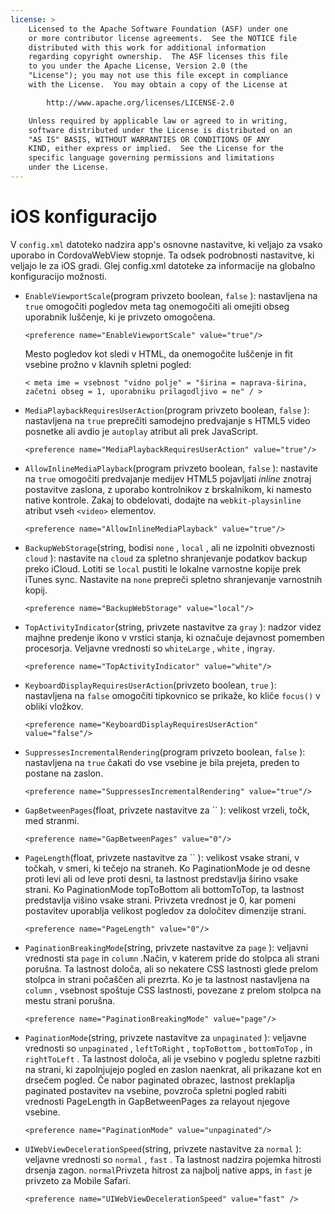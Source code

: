 ```yaml
---
license: >
    Licensed to the Apache Software Foundation (ASF) under one
    or more contributor license agreements.  See the NOTICE file
    distributed with this work for additional information
    regarding copyright ownership.  The ASF licenses this file
    to you under the Apache License, Version 2.0 (the
    "License"); you may not use this file except in compliance
    with the License.  You may obtain a copy of the License at

        http://www.apache.org/licenses/LICENSE-2.0

    Unless required by applicable law or agreed to in writing,
    software distributed under the License is distributed on an
    "AS IS" BASIS, WITHOUT WARRANTIES OR CONDITIONS OF ANY
    KIND, either express or implied.  See the License for the
    specific language governing permissions and limitations
    under the License.
---
```


# iOS konfiguracijo

V `config.xml` datoteko nadzira app's osnovne nastavitve, ki veljajo za vsako uporabo in CordovaWebView stopnje. Ta odsek podrobnosti nastavitve, ki veljajo le za iOS gradi. Glej config.xml datoteke za informacije na globalno konfiguracijo možnosti.

*   `EnableViewportScale`(program privzeto boolean, `false` ): nastavljena na `true` omogočiti pogledov meta tag onemogočiti ali omejiti obseg uporabnik luščenje, ki je privzeto omogočena.
    
        <preference name="EnableViewportScale" value="true"/>
        
    
    Mesto pogledov kot sledi v HTML, da onemogočite luščenje in fit vsebine prožno v klavnih spletni pogled:
    
        < meta ime = vsebnost "vidno polje" = "širina = naprava-širina, začetni obseg = 1, uporabniku prilagodljivo = ne" / >
        

*   `MediaPlaybackRequiresUserAction`(program privzeto boolean, `false` ): nastavljena na `true` preprečiti samodejno predvajanje s HTML5 video posnetke ali avdio je `autoplay` atribut ali prek JavaScript.
    
        <preference name="MediaPlaybackRequiresUserAction" value="true"/>
        

*   `AllowInlineMediaPlayback`(program privzeto boolean, `false` ): nastavite na `true` omogočiti predvajanje medijev HTML5 pojavljati *inline* znotraj postavitve zaslona, z uporabo kontrolnikov z brskalnikom, ki namesto native kontrole. Zakaj to obdelovati, dodajte na `webkit-playsinline` atribut vseh `<video>` elementov.
    
        <preference name="AllowInlineMediaPlayback" value="true"/>
        

*   `BackupWebStorage`(string, bodisi `none` , `local` , ali ne izpolniti obveznosti `cloud` ): nastavite na `cloud` za spletno shranjevanje podatkov backup preko iCloud. Lotiti se `local` pustiti le lokalne varnostne kopije prek iTunes sync. Nastavite na `none` prepreči spletno shranjevanje varnostnih kopij.
    
        <preference name="BackupWebStorage" value="local"/>
        

*   `TopActivityIndicator`(string, privzete nastavitve za `gray` ): nadzor videz majhne predenje ikono v vrstici stanja, ki označuje dejavnost pomemben procesorja. Veljavne vrednosti so `whiteLarge` , `white` , in`gray`.
    
        <preference name="TopActivityIndicator" value="white"/>
        

*   `KeyboardDisplayRequiresUserAction`(privzeto boolean, `true` ): nastavljena na `false` omogočiti tipkovnico se prikaže, ko kliče `focus()` v obliki vložkov.
    
        <preference name="KeyboardDisplayRequiresUserAction" value="false"/>
        

*   `SuppressesIncrementalRendering`(program privzeto boolean, `false` ): nastavljena na `true` čakati do vse vsebine je bila prejeta, preden to postane na zaslon.
    
        <preference name="SuppressesIncrementalRendering" value="true"/>
        

*   `GapBetweenPages`(float, privzete nastavitve za `` ): velikost vrzeli, točk, med stranmi.
    
        <preference name="GapBetweenPages" value="0"/>
        

*   `PageLength`(float, privzete nastavitve za `` ): velikost vsake strani, v točkah, v smeri, ki tečejo na straneh. Ko PaginationMode je od desne proti levi ali od leve proti desni, ta lastnost predstavlja širino vsake strani. Ko PaginationMode topToBottom ali bottomToTop, ta lastnost predstavlja višino vsake strani. Privzeta vrednost je 0, kar pomeni postavitev uporablja velikost pogledov za določitev dimenzije strani.
    
        <preference name="PageLength" value="0"/>
        

*   `PaginationBreakingMode`(string, privzete nastavitve za `page` ): veljavni vrednosti sta `page` in `column` .Način, v katerem pride do stolpca ali strani porušna. Ta lastnost določa, ali so nekatere CSS lastnosti glede prelom stolpca in strani počaščen ali prezrta. Ko je ta lastnost nastavljena na `column` , vsebnost spoštuje CSS lastnosti, povezane z prelom stolpca na mestu strani porušna.
    
        <preference name="PaginationBreakingMode" value="page"/>
        

*   `PaginationMode`(string, privzete nastavitve za `unpaginated` ): veljavne vrednosti so `unpaginated` , `leftToRight` , `topToBottom` , `bottomToTop` , in `rightToLeft` . Ta lastnost določa, ali je vsebino v pogledu spletne razbiti na strani, ki zapolnjujejo pogled en zaslon naenkrat, ali prikazane kot en drsečem pogled. Če nabor paginated obrazec, lastnost preklaplja paginated postavitev na vsebine, povzroča spletni pogled rabiti vrednosti PageLength in GapBetweenPages za relayout njegove vsebine.
    
        <preference name="PaginationMode" value="unpaginated"/>
        

*   `UIWebViewDecelerationSpeed`(string, privzete nastavitve za `normal` ): veljavne vrednosti so `normal` , `fast` . Ta lastnost nadzira pojemka hitrosti drsenja zagon. `normal`Privzeta hitrost za najbolj native apps, in `fast` je privzeto za Mobile Safari.
    
        <preference name="UIWebViewDecelerationSpeed" value="fast" />